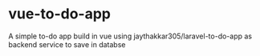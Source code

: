 # vue-to-do-app
A simple to-do app build in vue using jaythakkar305/laravel-to-do-app as backend service to save in databse
